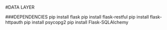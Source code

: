 #DATA LAYER

###DEPENDENCIES
    pip install flask
    pip install flask-restful
    pip install flask-httpauth
    pip install psycopg2
    pip install Flask-SQLAlchemy